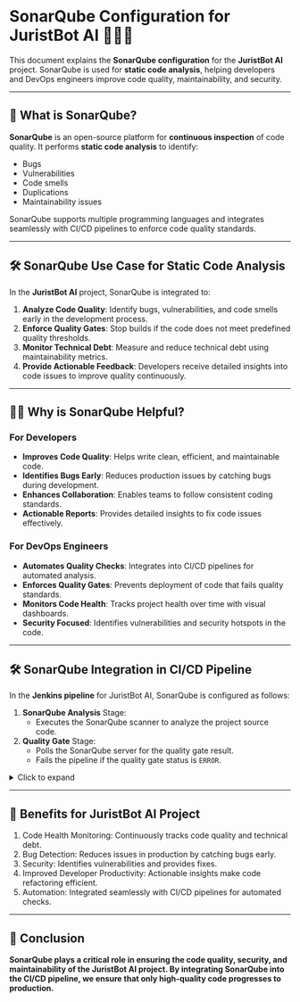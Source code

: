 # SonarQube Configuration for JuristBot AI 🕵️‍♂️🚨

This document explains the **SonarQube configuration** for the **JuristBot AI** project. SonarQube is used for **static code analysis**, helping developers and DevOps engineers improve code quality, maintainability, and security.

---

## 🎯 **What is SonarQube?**

**SonarQube** is an open-source platform for **continuous inspection** of code quality. It performs **static code analysis** to identify:
- Bugs
- Vulnerabilities
- Code smells
- Duplications
- Maintainability issues

SonarQube supports multiple programming languages and integrates seamlessly with CI/CD pipelines to enforce code quality standards.

---

## 🛠️ **SonarQube Use Case for Static Code Analysis**

In the **JuristBot AI** project, SonarQube is integrated to:
1. **Analyze Code Quality**: Identify bugs, vulnerabilities, and code smells early in the development process.
2. **Enforce Quality Gates**: Stop builds if the code does not meet predefined quality thresholds.
3. **Monitor Technical Debt**: Measure and reduce technical debt using maintainability metrics.
4. **Provide Actionable Feedback**: Developers receive detailed insights into code issues to improve quality continuously.

---

## 👨‍💻 **Why is SonarQube Helpful?**

### **For Developers**
- **Improves Code Quality**: Helps write clean, efficient, and maintainable code.
- **Identifies Bugs Early**: Reduces production issues by catching bugs during development.
- **Enhances Collaboration**: Enables teams to follow consistent coding standards.
- **Actionable Reports**: Provides detailed insights to fix code issues effectively.

### **For DevOps Engineers**
- **Automates Quality Checks**: Integrates into CI/CD pipelines for automated analysis.
- **Enforces Quality Gates**: Prevents deployment of code that fails quality standards.
- **Monitors Code Health**: Tracks project health over time with visual dashboards.
- **Security Focused**: Identifies vulnerabilities and security hotspots in the code.

---
## 🛠️ **SonarQube Integration in CI/CD Pipeline**

In the **Jenkins pipeline** for JuristBot AI, SonarQube is configured as follows:
1. **SonarQube Analysis** Stage:  
   - Executes the SonarQube scanner to analyze the project source code.
2. **Quality Gate** Stage:  
   - Polls the SonarQube server for the quality gate result.  
   - Fails the pipeline if the quality gate status is `ERROR`.
<details>

<summary>Click to expand</summary>

**Jenkins Pipeline Snippet**:

```groovy
stage('SonarQube Analysis') {
    steps {
        withSonarQubeEnv('Sonar-Server') {
            withCredentials([string(credentialsId: 'Sonar-Admin-Token', variable: 'SONAR_TOKEN')]) {
                sh '''
                /opt/sonar-scanner/bin/sonar-scanner \
                -Dsonar.projectKey=Juristbot-AI \
                -Dsonar.sources=. \
                -Dsonar.host.url=${SONARQUBE_URL} \
                -Dsonar.token=${SONAR_TOKEN}
                '''
            }
        }
    }
}

stage('Quality Gate') {
    steps {
        script {
            timeout(time: 5, unit: 'MINUTES') {
                waitForQualityGate abortPipeline: true
            }
        }
    }
}
```
</details>

---

## 🎯 **Benefits for JuristBot AI Project**
1. Code Health Monitoring: Continuously tracks code quality and technical debt.
2. Bug Detection: Reduces issues in production by catching bugs early.
3. Security: Identifies vulnerabilities and provides fixes.
4. Improved Developer Productivity: Actionable insights make code refactoring efficient.
5. Automation: Integrated seamlessly with CI/CD pipelines for automated checks.

---

## 🧩 **Conclusion**
****SonarQube plays a critical role in ensuring the code quality, security, and maintainability of the JuristBot AI project. By integrating SonarQube into the CI/CD pipeline, we ensure that only high-quality code progresses to production.****